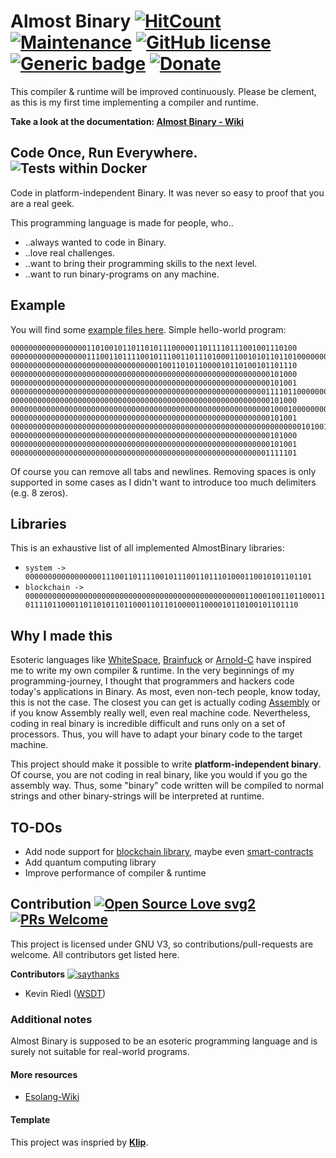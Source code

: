# Almost Binary [![HitCount](http://hits.dwyl.com/wsdt/AlmostBinary.svg)](http://hits.dwyl.com/wsdt/AlmostBinary) [![Maintenance](https://img.shields.io/badge/Maintained%3F-yes-green.svg)](https://bitbucket.org/lbesson/ansi-colors) [![GitHub license](https://img.shields.io/github/license/wsdt/AlmostBinary.svg)](https://github.com/wsdt/AlmostBinary/blob/master/LICENSE) [![Generic badge](https://img.shields.io/badge/Made%20with-CSharp-37f)](https://docs.microsoft.com/en-us/dotnet/csharp/tour-of-csharp/) [![Donate](https://img.shields.io/badge/Donate-Pay%20me%20a%20coffee-3cf)](https://github.com/wsdt/Global/wiki/Donation)
This compiler & runtime will be improved continuously. Please be clement, as this is my first time implementing a compiler and runtime.

**Take a look at the documentation: [Almost Binary - Wiki](https://github.com/wsdt/AlmostBinary/wiki)**

## Code Once, Run Everywhere. ![Tests within Docker](https://github.com/wsdt/AlmostBinary/workflows/Tests%20within%20Docker/badge.svg)
Code in platform-independent Binary. It was never so easy to proof that you are a real geek. 

This programming language is made for people, who..
- ..always wanted to code in Binary.
- ..love real challenges.
- ..want to bring their programming skills to the next level.
- ..want to run binary-programs on any machine.

## Example
You will find some [example files here](https://github.com/wsdt/AlmostBinary/tree/master/examples).
Simple hello-world program: 

```
0000000000000000011010010110110101110000011011110111001001110100
000000000000000001110011011110010111001101110100011001010110110100000000000000000000000000000000000000000000000000000000000000000110011001110101011011100110001101110100011010010110111101101110
0000000000000000000000000000000001001101011000010110100101101110
0000000000000000000000000000000000000000000000000000000000101000
0000000000000000000000000000000000000000000000000000000000101001
000000000000000000000000000000000000000000000000000000000111101100000000000000000000000000000000000000000000000000000000010100000111001001101001011011100111010001001100011010010110111001100101
0000000000000000000000000000000000000000000000000000000000101000
0000000000000000000000000000000000000000000000000000000000100010000000000000000000000000000000000000000001001000011001010110110001101100011011110010000001010111011011110111001001101100011001000000000000000000000000000000000000000000000000000000000000100010
0000000000000000000000000000000000000000000000000000000000101001
00000000000000000000000000000000000000000000000000000000000000000101001001100101011000010110010001001100011010010110111001100101
0000000000000000000000000000000000000000000000000000000000101000
0000000000000000000000000000000000000000000000000000000000101001
0000000000000000000000000000000000000000000000000000000001111101
```
Of course you can remove all tabs and newlines. Removing spaces is only supported in some cases as I didn't want to introduce too much delimiters (e.g. 8 zeros).

## Libraries
This is an exhaustive list of all implemented AlmostBinary libraries: 
- `system -> 0000000000000000011100110111100101110011011101000110010101101101`
- `blockchain -> 00000000000000000000000000000000000000000000000001100010011011000110111101100011011010110110001101101000011000010110100101101110`

## Why I made this
Esoteric languages like [WhiteSpace](https://esolangs.org/wiki/Whitespace), [Brainfuck](https://esolangs.org/wiki/Brainfuck) or [Arnold-C](https://esolangs.org/wiki/ArnoldC) have inspired me to write my own compiler & runtime. 
In the very beginnings of my programming-journey, I thought that programmers and hackers code today's applications in Binary. As most, even non-tech people, know today, this is not the case.
The closest you can get is actually coding [Assembly](https://en.wikipedia.org/wiki/Assembly_language) or if you know Assembly really well, even real machine code. Nevertheless, coding in real binary is incredible difficult
and runs only on a set of processors. Thus, you will have to adapt your binary code to the target machine. 

This project should make it possible to write **platform-independent binary**. Of course, you are not coding in real binary, like you would if you go the assembly way. 
Thus, some "binary" code written will be compiled to normal strings and other binary-strings will be interpreted at runtime.


## TO-DOs
- Add node support for [blockchain library](https://www.c-sharpcorner.com/article/blockchain-basics-building-a-blockchain-in-net-core/), maybe even [smart-contracts](https://docs.microsoft.com/en-us/archive/msdn-magazine/2019/november/blockchain-programming-smart-contracts-in-csharp)
- Add quantum computing library
- Improve performance of compiler & runtime

## Contribution [![Open Source Love svg2](https://badges.frapsoft.com/os/v2/open-source.svg?v=103)](https://github.com/ellerbrock/open-source-badges/) [![PRs Welcome](https://img.shields.io/badge/PRs-welcome-brightgreen.svg?style=flat-square)](http://makeapullrequest.com)

This project is licensed under GNU V3, so contributions/pull-requests are welcome. All contributors get listed here. 

**Contributors** [![saythanks](https://img.shields.io/badge/say-thanks-ff69b4.svg)](https://saythanks.io/to/kevin.riedl.privat%40gmail.com)
- Kevin Riedl ([WSDT](https://github.com/wsdt))


### Additional notes
Almost Binary is supposed to be an esoteric programming language and is surely not suitable for real-world programs.

#### More resources
- [Esolang-Wiki](https://esolangs.org/wiki/Almost_Binary)

#### Template
This project was inspried by **[Klip](https://github.com/TimeLoad00/Klip)**.

